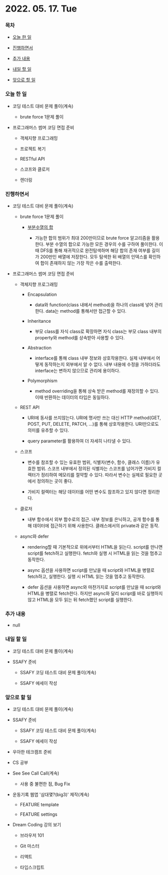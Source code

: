 # 2022. 05. 17. Tue

### 목차

- [오늘 한 일](#오늘-한-일)

- [진행하면서](#진행하면서)

- [추가 내용](#추가-내용)

- [내일 할 일](#내일-할-일)

- [앞으로 할 일](#앞으로-할-일)

### 오늘 한 일

- 코딩 테스트 대비 문제 풀이(계속)

  - brute force 1문제 풀이

- 프로그래머스 썸머 코딩 면접 준비

  - 객체지향 프로그래밍

  - 프로젝트 복기

  - RESTful API

  - 스코프와 클로저

  - 렌더링

### 진행하면서

- 코딩 테스트 대비 문제 풀이(계속)

  - brute force 1문제 풀이

    - [부분수열의 합](https://www.acmicpc.net/problem/14225)

      - 가능한 합의 범위가 최대 200만이므로 brute force 알고리즘을 활용한다. 부분 수열의 합으로 가능한 모든 경우의 수를 구하여 풀이한다. 이때 DFS를 통해 재귀적으로 완전탐색하며 해당 합의 존재 여부를 길이가 200만인 배열에 저장한다. 모두 탐색한 뒤 배열의 인덱스를 확인하여 합이 존재하지 않는 가장 작은 수를 출력한다.

- 프로그래머스 썸머 코딩 면접 준비

  - 객체지향 프로그래밍

    - Encapsulation

      - data와 function(class 내에서 method)을 하나의 class에 넣어 관리한다. data는 method를 통해서만 접근할 수 있다.

    - Inheritance

      - 부모 class를 자식 class로 확장하면 자식 class는 부모 class 내부의 property와 method를 상속받아 사용할 수 있다.

    - Abstraction

      - interface를 통해 class 내부 정보와 상호작용한다. 실제 내부에서 어떻게 동작하는지 외부에서 알 수 없다. 내부 내용에 수정을 가하더라도 interface는 변하지 않으므로 관리에 용이하다.

    - Polymorphism

      - method overriding을 통해 상속 받은 method를 재정의할 수 있다. 이때 반환하는 데이터의 타입은 동일하다.

  - REST API

    - URI에 동사를 쓰지않는다. URI에 명사만 쓰는 대신 HTTP method(GET, POST, PUT, DELETE, PATCH, ...)를 통해 상호작용한다. URI만으로도 의미를 유추할 수 있다.

    - query parameter를 활용하여 더 자세히 나타낼 수 있다.

  - 스코프

    - 변수를 참조할 수 있는 유효한 범위, 식별자(변수, 함수, 클래스 이름)가 유효한 범위. 스코프 내부에서 정의된 식별자는 스코프를 넘어가면 가비지 컬렉터가 정리하여 메모리를 절약할 수 있다. 따라서 변수는 실제로 필요한 곳에서 정의하는 곳이 좋다.

    - 가비지 컬렉터는 해당 데이터를 어떤 변수도 참조하고 있지 않다면 정리한다.

  - 클로저

    - 내부 함수에서 외부 함수로의 접근. 내부 정보를 은닉하고, 공개 함수를 통해 데이터에 접근하기 위해 사용한다. 클래스에서의 private과 같은 동작.

  - async와 defer

    - rendering할 때 기본적으로 위에서부터 HTML을 읽는다. script를 만나면 script를 fetch하고 실행한다. fetch와 실행 시 HTML을 읽는 것을 멈추고 동작한다.

    - async 옵션을 사용하면 script를 만났을 때 script와 HTML을 병렬로 fetch하고, 실행한다. 실행 시 HTML 읽는 것을 멈추고 동작한다.

    - defer 옵션을 사용하면 async와 마찬가지로 script를 만났을 때 script와 HTML을 병렬로 fetch한다. 하지만 async와 달리 script를 바로 실행하지 않고 HTML을 모두 읽는 뒤 fetch했던 script를 실행한다.

### 추가 내용

- null

### 내일 할 일

- 코딩 테스트 대비 문제 풀이(계속)

- SSAFY 준비

  - SSAFY 코딩 테스트 대비 문제 풀이(계속)

  - SSAFY 에세이 작성

### 앞으로 할 일

- 코딩 테스트 대비 문제 풀이(계속)

- SSAFY 준비

  - SSAFY 코딩 테스트 대비 문제 풀이(계속)

  - SSAFY 에세이 작성

- 우아한 테크캠프 준비

- CS 공부

- See See Call Call(계속)

  - 사용 중 불편한 점, Bug Fix

- 운동기록 웹앱 '삼대몇?(big3)' 제작(계속)

  - FEATURE template

  - FEATURE settings

- Dream Coding 강의 보기

  - 브라우저 101

  - Git 마스터

  - 리액트

  - 타입스크립트

<br><br>
